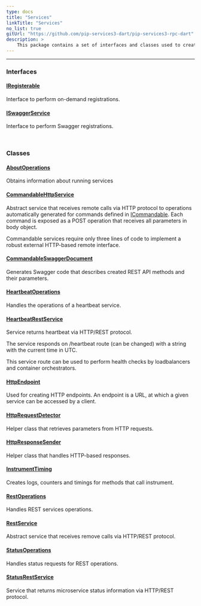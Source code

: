 ```yaml
---
type: docs
title: "Services"
linkTitle: "Services"
no_list: true
gitUrl: "https://github.com/pip-services3-dart/pip-services3-rpc-dart"
description: >
    This package contains a set of interfaces and classes used to create services and handle their operations.
---
```

---

<div class="module-body"> 


### Interfaces

#### [IRegisterable](iregisterable)
Interface to perform on-demand registrations.


#### [ISwaggerService](iswagger_service)
Interface to perform Swagger registrations.

<br>

### Classes

#### [AboutOperations](about_operations)
Obtains information about running services


#### [CommandableHttpService](commandable_http_service)
Abstract service that receives remote calls via HTTP protocol
to operations automatically generated for commands defined in [ICommandable](../../../commons/command/icommandable).
Each command is exposed as a POST operation that receives all parameters in body object.

Commandable services require only three lines of code to implement a robust external
HTTP-based remote interface.


#### [CommandableSwaggerDocument](commandable_swagger_document)
Generates Swagger code that describes created REST API methods and their parameters.


#### [HeartbeatOperations](heartbeat_operations)
Handles the operations of a heartbeat service.


#### [HeartbeatRestService](heartbeat_rest_service)
Service returns heartbeat via HTTP/REST protocol.

The service responds on /heartbeat route (can be changed)
with a string with the current time in UTC.

This service route can be used to perform health checks by loadbalancers and
container orchestrators.


#### [HttpEndpoint](http_endpoint)
Used for creating HTTP endpoints. An endpoint is a URL, at which a given service can be accessed by a client. 


#### [HttpRequestDetector](http_request_detector)
Helper class that retrieves parameters from HTTP requests.


#### [HttpResponseSender](http_response_sender)
Helper class that handles HTTP-based responses.


#### [InstrumentTiming](instrument_timing)
Creates logs, counters and timings for methods that call instrument.


#### [RestOperations](rest_operations)
Handles REST services operations.


#### [RestService](rest_service)
Abstract service that receives remove calls via HTTP/REST protocol.


#### [StatusOperations](status_operations)
Handles status requests for REST operations.

#### [StatusRestService](status_rest_service)
Service that returns microservice status information via HTTP/REST protocol.


</div>

